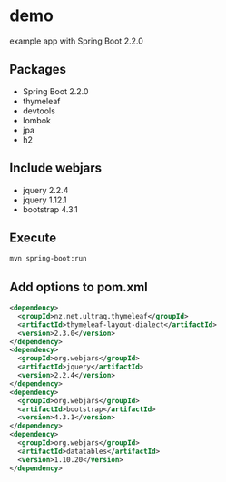 # demo

example app with Spring Boot 2.2.0

## Packages

* Spring Boot 2.2.0
* thymeleaf
* devtools
* lombok
* jpa
* h2


## Include webjars

* jquery 2.2.4
* jquery 1.12.1
* bootstrap 4.3.1

## Execute

```bash
mvn spring-boot:run
```

## Add options to pom.xml

```xml
<dependency>
  <groupId>nz.net.ultraq.thymeleaf</groupId>
  <artifactId>thymeleaf-layout-dialect</artifactId>
  <version>2.3.0</version>
</dependency>
<dependency>
  <groupId>org.webjars</groupId>
  <artifactId>jquery</artifactId>
  <version>2.2.4</version>
</dependency>
<dependency>
  <groupId>org.webjars</groupId>
  <artifactId>bootstrap</artifactId>
  <version>4.3.1</version>
</dependency>
<dependency>
  <groupId>org.webjars</groupId>
  <artifactId>datatables</artifactId>
  <version>1.10.20</version>
</dependency>
```
